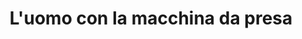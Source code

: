 ---
layout: post
title: L'uomo con la macchina da presa
director: Dziga Vertov
year: 1929
cover: uomo-macchina-presa.jpg
local_cover: true
imdb_id: tt0019760
---